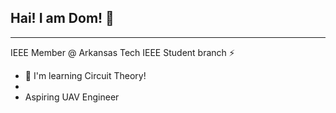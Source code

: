 ## Hai! I am Dom! 👋
___
IEEE Member @ Arkansas Tech IEEE Student branch ⚡

- 🌱 I'm learning Circuit Theory!
- 
- Aspiring UAV Engineer

